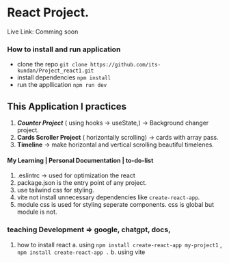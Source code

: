 # React Project.

Live Link: Comming soon


### How to install and run application

- clone the repo `git clone https://github.com/its-kundan/Project_react1.git`
- install dependencies `npm install`
- run the appllication `npm run dev`
  




 ##  This Application I practices 

  1. ***Counter Project*** ( using hooks -> useState,) -> Background changer project.
  2. **Cards Scroller Project** ( horizontally scrolling) -> cards with array pass.
  3. **Timeline** -> make horizontal and vertical scrolling beautiful timelenes.


#### My Learning | Personal Documentation | to-do-list

1. .eslintrc -> used for optimization the react
2. package.json is the entry point of any project. 
3. use tailwind css for styling.
4. vite not install unnecessary dependencies like `create-react-app`.
5. module css is used for styling seperate components. css is global but module is not.




### teaching Development => google, chatgpt, docs, 

1. how to install react 
    a. using `npm install create-react-app my-project1` , `npm install create-react-app .`
    b. using vite 